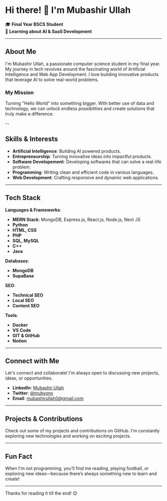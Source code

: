 # Hi there! 👋 I'm Mubashir Ullah

🎓 **Final Year BSCS Student**  
🚀 **Learning about AI & SaaS Development**

---

## About Me

I'm Mubashir Ullah, a passionate computer science student in my final year. My journey in tech revolves around the fascinating world of Artificial Intelligence and Web App Development. I love building innovative products that leverage AI to solve real-world problems.

### My Mission

Turning "Hello World" into something bigger. With better use of data and technology, we can unlock endless possibilities and create solutions that truly make a difference.

--

## Skills & Interests

- **Artificial Intelligence**: Building AI powered products.
- **Entrepreneurship**: Turning innovative ideas into impactful products.
- **Software Developement**: Developing softwares that can solve a real-life problem.
- **Programming**: Writing clean and efficient code in various languages.
- **Web Development**: Crafting responsive and dynamic web applications.

---

## Tech Stack

**Languages & Frameworks**:
- **MERN Stack**: MongoDB, Express.js, React.js, Node.js, Next JS
- **Python**
- **HTML, CSS**
- **PHP**
- **SQL, MySQL**
- **C++**
- **Java**

**Databases**:
- **MongoDB**
- **SupaBase**

**SEO**:
- **Technical SEO**
- **Local SEO**
- **Content SEO**

**Tools**:
- **Docker**
- **VS Code**
- **GIT & GitHub**
- **Notion**


---

## Connect with Me

Let's connect and collaborate! I'm always open to discussing new projects, ideas, or opportunities.

- **LinkedIn**: [Mubashir Ullah](https://www.linkedin.com/in/mubashir-ullah/)
- **Twitter**: [@mubyonx](https://www.x.com/in/mubyonx/)
- **Email**: mubashirullah0@gmail.com

---

## Projects & Contributions

Check out some of my projects and contributions on GitHub. I'm constantly exploring new technologies and working on exciting projects.

---

## Fun Fact

When I'm not programming, you’ll find me reading, playing football, or exploring new ideas—because there’s always something new to learn and create!

---

Thanks for reading it till the end! 😊
